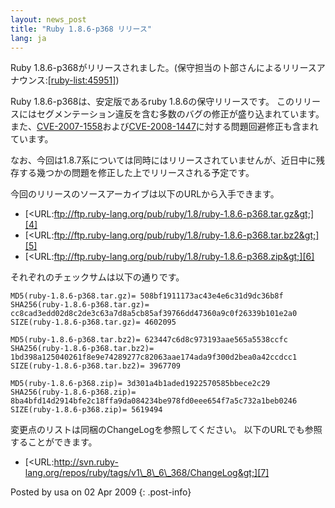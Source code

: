 ```yaml
---
layout: news_post
title: "Ruby 1.8.6-p368 リリース"
lang: ja
---
```


Ruby
1.8.6-p368がリリースされました。(保守担当の卜部さんによるリリースアナウンス:[\[ruby-list:45951\]][1])

Ruby 1.8.6-p368は、安定版であるruby 1.8.6の保守リリースです。
このリリースにはセグメンテーション違反を含む多数のバグの修正が盛り込まれています。
また、[CVE-2007-1558][2]および[CVE-2008-1447][3]に対する問題回避修正も含まれています。

なお、今回は1.8.7系については同時にはリリースされていませんが、近日中に残存する幾つかの問題を修正した上でリリースされる予定です。

今回のリリースのソースアーカイブは以下のURLから入手できます。

* [&lt;URL:ftp://ftp.ruby-lang.org/pub/ruby/1.8/ruby-1.8.6-p368.tar.gz&gt;][4]
* [&lt;URL:ftp://ftp.ruby-lang.org/pub/ruby/1.8/ruby-1.8.6-p368.tar.bz2&gt;][5]
* [&lt;URL:ftp://ftp.ruby-lang.org/pub/ruby/1.8/ruby-1.8.6-p368.zip&gt;][6]

それぞれのチェックサムは以下の通りです。

    MD5(ruby-1.8.6-p368.tar.gz)= 508bf1911173ac43e4e6c31d9dc36b8f
    SHA256(ruby-1.8.6-p368.tar.gz)= cc8cad3edd02d8c2de3c63a7d8a5cb85af39766dd47360a9c0f26339b101e2a0
    SIZE(ruby-1.8.6-p368.tar.gz)= 4602095
    
    MD5(ruby-1.8.6-p368.tar.bz2)= 623447c6d8c973193aae565a5538ccfc
    SHA256(ruby-1.8.6-p368.tar.bz2)= 1bd398a125040261f8e9e74289277c82063aae174ada9f300d2bea0a42ccdcc1
    SIZE(ruby-1.8.6-p368.tar.bz2)= 3967709
    
    MD5(ruby-1.8.6-p368.zip)= 3d301a4b1aded1922570585bbece2c29
    SHA256(ruby-1.8.6-p368.zip)= 8ba4bfd14d2914bfe2c18ffa9da084234be978fd0eee654f7a5c732a1beb0246
    SIZE(ruby-1.8.6-p368.zip)= 5619494

変更点のリストは同梱のChangeLogを参照してください。 以下のURLでも参照することができます。

* [&lt;URL:http://svn.ruby-lang.org/repos/ruby/tags/v1\_8\_6\_368/ChangeLog&gt;][7]

Posted by usa on 02 Apr 2009
{: .post-info}



[1]: http://blade.nagaokaut.ac.jp/cgi-bin/scat.rb/ruby/ruby-list/45951 
[2]: http://cve.mitre.org/cgi-bin/cvename.cgi?name=CVE-2007-1558 
[3]: http://cve.mitre.org/cgi-bin/cvename.cgi?name=CVE-2008-1447 
[4]: ftp://ftp.ruby-lang.org/pub/ruby/1.8/ruby-1.8.6-p368.tar.gz 
[5]: ftp://ftp.ruby-lang.org/pub/ruby/1.8/ruby-1.8.6-p368.tar.bz2 
[6]: ftp://ftp.ruby-lang.org/pub/ruby/1.8/ruby-1.8.6-p368.zip 
[7]: http://svn.ruby-lang.org/repos/ruby/tags/v1_8_6_368/ChangeLog 
